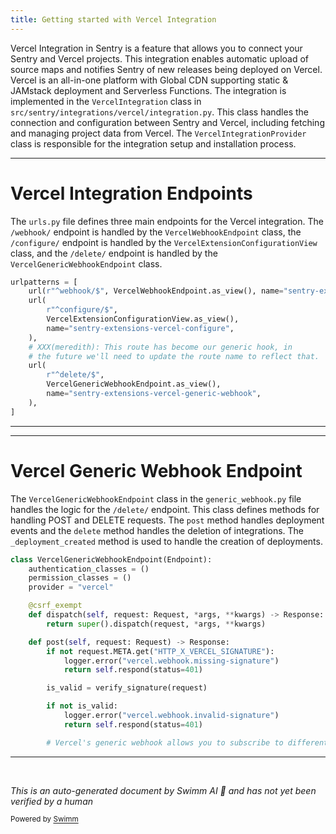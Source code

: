 ```yaml
---
title: Getting started with Vercel Integration
---
```

Vercel Integration in Sentry is a feature that allows you to connect your Sentry and Vercel projects. This integration enables automatic upload of source maps and notifies Sentry of new releases being deployed on Vercel. Vercel is an all-in-one platform with Global CDN supporting static & JAMstack deployment and Serverless Functions. The integration is implemented in the `VercelIntegration` class in `src/sentry/integrations/vercel/integration.py`. This class handles the connection and configuration between Sentry and Vercel, including fetching and managing project data from Vercel. The `VercelIntegrationProvider` class is responsible for the integration setup and installation process.

<SwmSnippet path="/src/sentry/integrations/vercel/urls.py" line="8">

---

# Vercel Integration Endpoints

The `urls.py` file defines three main endpoints for the Vercel integration. The `/webhook/` endpoint is handled by the `VercelWebhookEndpoint` class, the `/configure/` endpoint is handled by the `VercelExtensionConfigurationView` class, and the `/delete/` endpoint is handled by the `VercelGenericWebhookEndpoint` class.

```python
urlpatterns = [
    url(r"^webhook/$", VercelWebhookEndpoint.as_view(), name="sentry-extensions-vercel-webhook"),
    url(
        r"^configure/$",
        VercelExtensionConfigurationView.as_view(),
        name="sentry-extensions-vercel-configure",
    ),
    # XXX(meredith): This route has become our generic hook, in
    # the future we'll need to update the route name to reflect that.
    url(
        r"^delete/$",
        VercelGenericWebhookEndpoint.as_view(),
        name="sentry-extensions-vercel-generic-webhook",
    ),
]
```

---

</SwmSnippet>

<SwmSnippet path="/src/sentry/integrations/vercel/generic_webhook.py" line="128">

---

# Vercel Generic Webhook Endpoint

The `VercelGenericWebhookEndpoint` class in the `generic_webhook.py` file handles the logic for the `/delete/` endpoint. This class defines methods for handling POST and DELETE requests. The `post` method handles deployment events and the `delete` method handles the deletion of integrations. The `_deployment_created` method is used to handle the creation of deployments.

```python
class VercelGenericWebhookEndpoint(Endpoint):
    authentication_classes = ()
    permission_classes = ()
    provider = "vercel"

    @csrf_exempt
    def dispatch(self, request: Request, *args, **kwargs) -> Response:
        return super().dispatch(request, *args, **kwargs)

    def post(self, request: Request) -> Response:
        if not request.META.get("HTTP_X_VERCEL_SIGNATURE"):
            logger.error("vercel.webhook.missing-signature")
            return self.respond(status=401)

        is_valid = verify_signature(request)

        if not is_valid:
            logger.error("vercel.webhook.invalid-signature")
            return self.respond(status=401)

        # Vercel's generic webhook allows you to subscribe to different events,
```

---

</SwmSnippet>

&nbsp;

*This is an auto-generated document by Swimm AI 🌊 and has not yet been verified by a human*

<SwmMeta version="3.0.0" repo-id="Z2l0aHViJTNBJTNBZGVtby1zZW50cnklM0ElM0Fzd2ltbWlv" repo-name="demo-sentry"><sup>Powered by [Swimm](/)</sup></SwmMeta>
